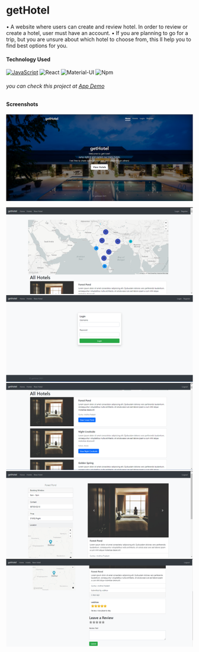 # getHotel
• A website where users can create and
review hotel. In order to review or create
a hotel, user must have an account.
• If you are planning to go for a trip, but
you are unsure about which hotel to
choose from, this ll help you to find best
options for you.

#### Technology Used 
[![JavaScript](https://img.shields.io/badge/-JavaScript-F7DF1E?&logo=JavaScript&logoColor=ffffff)](https://github.com/vaibhavboliya?tab=repositories&q=&type=&language=javascript)
![React](https://img.shields.io/badge/-React-61DAFB?&logo=React&logoColor=fff)
![Material-UI](https://img.shields.io/badge/-Material%E2%80%93UI-0081CB?style=flat-square&logo=material-ui)
![Npm](https://img.shields.io/badge/-npm-CB3837?style=flat-square&logo=npm)
 
###### you can check this project at [App Demo](https://get-hotel.herokuapp.com/) 
#### Screenshots
![homepage](https://github.com/vaibhavboliya/getHotel/blob/main/screenshots/home%20page.png)

![all hotels](https://github.com/vaibhavboliya/getHotel/blob/main/screenshots/hotel%20page.png)
![login](https://github.com/vaibhavboliya/getHotel/blob/main/screenshots/login%20page.png)
![after login](https://github.com/vaibhavboliya/getHotel/blob/main/screenshots/all%20hotels%20after%20login.png)
![hotel info](https://github.com/vaibhavboliya/getHotel/blob/main/screenshots/hotelinfo.png)
![review section](https://github.com/vaibhavboliya/getHotel/blob/main/screenshots/review%20section.png)

